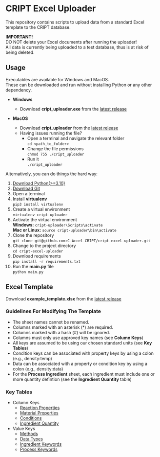 # CRIPT Excel Uploader
This repository contains scripts to upload data from a standard Excel template to the CRIPT database.

**IMPORTANT!**  
DO NOT delete your Excel documents after running the uploader!  
All data is currently being uploaded to a test database, thus is at risk of being deleted.

## Usage

Executables are available for Windows and MacOS.  
These can be downloaded and run without installing Python or any other dependency.

* **Windows**
    * Download **cript_uploader.exe** from the [latest release](https://github.com/C-Accel-CRIPT/cript-excel-uploader/releases)

* **MacOS** 
    * Download **cript_uploader** from the [latest release](https://github.com/C-Accel-CRIPT/cript-excel-uploader/releases)
    * Having issues running the file?
        * Open a terminal and navigate the relevant folder  
        `cd <path_to_folder>`
        * Change the file permissions  
        `chmod 755 ./cript_uploader`
        * Run it  
        `./cript_uploader`

Alternatively, you can do things the hard way:

1. [Download Python(>=3.10)](https://www.python.org/)
2. [Download Git](https://git-scm.com/downloads)
3. Open a terminal
4. Install **virtualenv**  
`pip3 install virtualenv`
5. Create a virtual environment  
`virtualenv cript-uploader`
6. Activate the virtual environment  
**Windows:** `cript-uploader\Scripts\activate`  
**Mac or Linux:** `source cript-uploader\bin\activate`
7. Clone the repository  
`git clone git@github.com:C-Accel-CRIPT/cript-excel-uploader.git`
8. Change to the project directory  
`cd cript-excel-uploader`
9. Download requirements  
`pip install -r requirements.txt`
10. Run the **main.py** file  
`python main.py`

## Excel Template

Download **example_template.xlsx** from the [latest release](https://github.com/C-Accel-CRIPT/cript-excel-uploader/releases)


### Guidelines For Modifying The Template

 - The sheet names cannot be renamed.
 - Columns marked with an asterisk (*) are required.
 - Columns marked with a hash (#) will be ignored.
 - Columns must only use approved key names (see **Column Keys**)
 - All keys are assumed to be using our chosen standard units (see **Key Tables**)
 - Condition keys can be associated with property keys by using a colon (e.g., density:temp)
 - Data can be associated with a property or condition key by using a colon (e.g., density:data)
 - For the **Process Ingredient** sheet, each ingredient must include one or more quantity defintion (see the **Ingredient Quantity** table)
 

### Key Tables

* Column Keys
    * [Reaction Properties](http://htmlpreview.github.io/?https://github.com/C-Accel-CRIPT/cript_tutorials/blob/master/key_tables/property_keys_reaction.html)
    * [Material Properties](http://htmlpreview.github.io/?https://github.com/C-Accel-CRIPT/cript_tutorials/blob/master/key_tables/property_keys_materials.html)
    * [Conditions](http://htmlpreview.github.io/?https://github.com/C-Accel-CRIPT/cript_tutorials/blob/master/key_tables/condition_keys.html)
    * [Ingredient Quantity](http://htmlpreview.github.io/?https://github.com/C-Accel-CRIPT/cript_tutorials/blob/master/key_tables/quantity_keys.html)
* Value Keys
    * [Methods](http://htmlpreview.github.io/?https://github.com/C-Accel-CRIPT/cript_tutorials/blob/master/key_tables/method_keys.html)    
    * [Data Types](http://htmlpreview.github.io/?https://github.com/C-Accel-CRIPT/cript_tutorials/blob/master/key_tables/data_keys.html)
    * [Ingredient Keywords](http://htmlpreview.github.io/?https://github.com/C-Accel-CRIPT/cript_tutorials/blob/master/key_tables/ingredient_keys.html)
    * [Process Keywords](http://htmlpreview.github.io/?https://github.com/C-Accel-CRIPT/cript_tutorials/blob/master/key_tables/process_keys.html)

